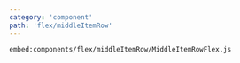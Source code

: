 ```yaml
---
category: 'component'
path: 'flex/middleItemRow'
---
```


`embed:components/flex/middleItemRow/MiddleItemRowFlex.js`
